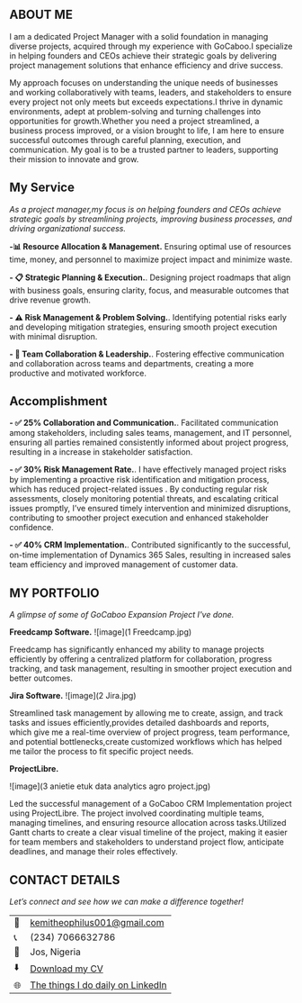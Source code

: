 <!--Section 1: Introduce your self-->
## ABOUT ME

I am a dedicated Project Manager with a solid foundation in managing diverse projects, acquired through my experience with GoCaboo.I specialize in helping founders and CEOs achieve their strategic goals by delivering project management solutions that enhance efficiency and drive success.



<!--Mention your top/relevant skills here - core and soft skills-->
My approach focuses on understanding the unique needs of businesses and working collaboratively with teams, leaders, and stakeholders to ensure every project not only meets but exceeds expectations.I thrive in dynamic environments, adept at problem-solving and turning challenges into opportunities for growth.Whether you need a project streamlined, a business process improved, or a vision brought to life, I am here to ensure successful outcomes through careful planning, execution, and communication. My goal is to be a trusted partner to leaders, supporting their mission to innovate and grow.
## My Service

*As a project manager,my focus is on helping founders and CEOs achieve strategic goals by streamlining projects, improving business processes, and driving organizational success.*

**-📊  Resource Allocation & Management.**
Ensuring optimal use of resources time, money, and personnel to maximize project impact and minimize waste. 

**- 📋  Strategic Planning & Execution.**. 
Designing project roadmaps that align with business goals, ensuring clarity, focus, and measurable outcomes that drive revenue growth.

**- ⚠️ Risk Management & Problem Solving.**. 
Identifying potential risks early and developing mitigation strategies, ensuring smooth project execution with minimal disruption.

**- 👥  Team Collaboration & Leadership.**.
Fostering effective communication and collaboration across teams and departments, creating a more productive and motivated workforce.

## Accomplishment
**- ✅ 25%  Collaboration and Communication.**.
Facilitated communication among stakeholders, including sales teams, management, and IT personnel, ensuring all parties remained consistently informed about project progress, resulting in a increase in stakeholder satisfaction.

**- ✅ 30%  Risk Management Rate.**.
I have effectively managed project risks by implementing a proactive risk identification and mitigation process, which has reduced project-related issues . By conducting regular risk assessments, closely monitoring potential threats, and escalating critical issues promptly, I’ve ensured timely intervention and minimized disruptions, contributing to smoother project execution and enhanced stakeholder confidence.

**- ✅ 40% CRM Implementation.**.
Contributed significantly to the successful, on-time implementation of Dynamics 365 Sales, resulting in increased sales team efficiency and improved management of customer data.


<!--Section 2: List 3-4 key projects-->
## MY PORTFOLIO 

*A glimpse of some of GoCaboo Expansion Project I've done.*

**Freedcamp Software.**
![image](1 Freedcamp.jpg)

Freedcamp has significantly enhanced my ability to manage projects efficiently by offering a centralized platform for collaboration, progress tracking, and task management, resulting in smoother project execution and better outcomes.



**Jira Software.**
![image](2 Jira.jpg)

Streamlined task management by allowing me to create, assign, and track tasks and issues efficiently,provides detailed dashboards and reports, which give me a real-time overview of project progress, team performance, and potential bottlenecks,create customized workflows which has helped me tailor the process to fit specific project needs. 


**ProjectLibre.**

![image](3 anietie etuk data analytics agro project.jpg)

Led the successful management of a GoCaboo CRM Implementation project using ProjectLibre. The project involved coordinating multiple teams, managing timelines, and ensuring resource allocation across tasks.Utilized Gantt charts to create a clear visual timeline of the project, making it easier for team members and stakeholders to understand project flow, anticipate deadlines, and manage their roles effectively. 


## CONTACT DETAILS

*Let’s connect and see how we can make a difference together!*
<table>
  <tbody>
    <tr>
      <td>📧</td>
      <td><a href="mailto:kemitheophilus001@gmail.com">kemitheophilus001@gmail.com</a></td>
    </tr>
    <tr>
      <td>📞</td>
      <td>(234) 7066632786</td>
    </tr>
    <tr>
      <td>📍</td>
      <td>Jos, Nigeria</td>
    </tr>
    <tr>
      <td>⬇️</td>
      <td><a href="https://etuk123456.github.io/portfolio1/docs/Profile.pdf">Download my CV</a></td>
    </tr>
    <tr>
      <td>🌐</td>
      <td><a href="https://linkedin.com/in/theophiluskemi">The things I do daily on LinkedIn</a></td>
    </tr>
    
  </tbody>
</table>
